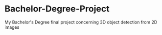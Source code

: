 # Bachelor-Degree-Project
My Bachelor's Degree final project concerning 3D object detection from 2D images
